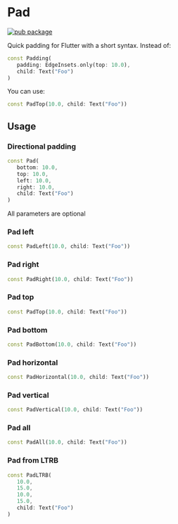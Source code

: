 # Pad

[![pub package](https://img.shields.io/pub/v/pad.svg)](https://pub.dartlang.org/packages/pad)

Quick padding for Flutter with a short syntax. Instead of:

   ```dart
   const Padding(
      padding: EdgeInsets.only(top: 10.0),
      child: Text("Foo")
   )
   ```

You can use:

   ```dart
   const PadTop(10.0, child: Text("Foo"))
   ```

## Usage

### Directional padding

   ```dart
   const Pad(
      bottom: 10.0,
      top: 10.0,
      left: 10.0,
      right: 10.0,
      child: Text("Foo")
   )
   ```

All parameters are optional

### Pad left

   ```dart
   const PadLeft(10.0, child: Text("Foo"))
   ```

### Pad right

   ```dart
   const PadRight(10.0, child: Text("Foo"))
   ```

### Pad top

   ```dart
   const PadTop(10.0, child: Text("Foo"))
   ```

### Pad bottom

   ```dart
   const PadBottom(10.0, child: Text("Foo"))
   ```

### Pad horizontal

   ```dart
   const PadHorizontal(10.0, child: Text("Foo"))
   ```

### Pad vertical

   ```dart
   const PadVertical(10.0, child: Text("Foo"))
   ```

### Pad all

   ```dart
   const PadAll(10.0, child: Text("Foo"))
   ```

### Pad from LTRB

   ```dart
   const PadLTRB(
      10.0,
      15.0,
      10.0,
      15.0,
      child: Text("Foo")
   )
   ```